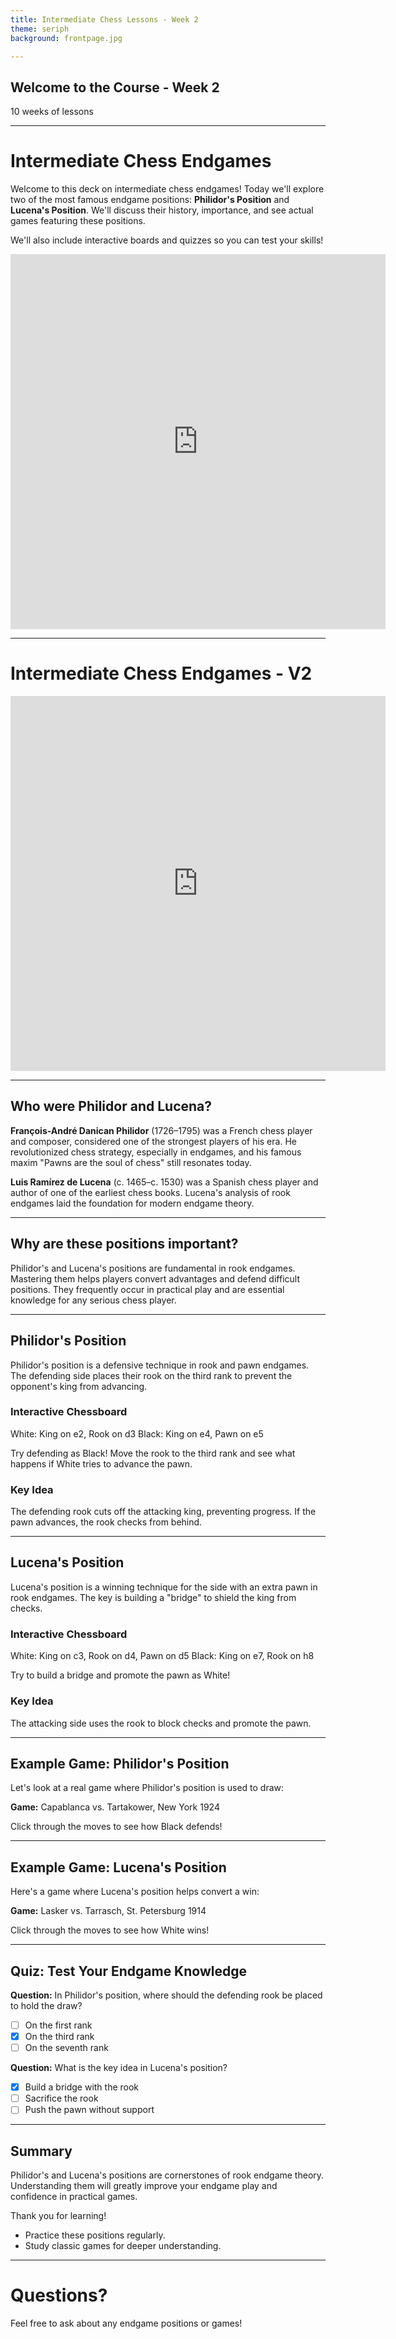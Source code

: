 ```yaml
---
title: Intermediate Chess Lessons - Week 2
theme: seriph
background: frontpage.jpg

---
```


## Welcome to the Course - Week 2

10 weeks of lessons

---

# Intermediate Chess Endgames

Welcome to this deck on intermediate chess endgames! Today we'll explore two of the most famous endgame positions: **Philidor's Position** and **Lucena's Position**. We'll discuss their history, importance, and see actual games featuring these positions. 

We'll also include interactive boards and quizzes so you can test your skills!

<div class="lc-wrap">
  <iframe
    src="https://lichess.org/study/embed/4kgBurog/TkpKbJOZ?theme=brown&piece=cburnett"
    frameborder="0"
    allowtransparency="true"
    loading="lazy"
  ></iframe>
</div>

<style>
.lc-wrap {
  width: 400px;          /* control size here */
  aspect-ratio: 1 / 1;   /* square board */
}
.lc-wrap iframe {
  width: 100%;
  height: 100%;
  display: block;
  border: 0;
}
</style>



---



# Intermediate Chess Endgames - V2


<div class="lc-wrap">
  <iframe
    src="https://lichess.org/study/embed/4kgBurog/QQCbCHqq?theme=brown&piece=cburnett"
    frameborder="0"
    allowtransparency="true"
    loading="lazy"
  ></iframe>
</div>


<style>
.lc-wrap {
  width: 600px;          /* control size here */
  aspect-ratio: 1 / 1;   /* square board */
}
.lc-wrap iframe {
  width: 100%;
  height: 100%;
  display: block;
  border: 0;
}
</style>

---

## Who were Philidor and Lucena?

**François-André Danican Philidor** (1726–1795) was a French chess player and composer, considered one of the strongest players of his era. He revolutionized chess strategy, especially in endgames, and his famous maxim "Pawns are the soul of chess" still resonates today.

**Luis Ramírez de Lucena** (c. 1465–c. 1530) was a Spanish chess player and author of one of the earliest chess books. Lucena's analysis of rook endgames laid the foundation for modern endgame theory.

---

## Why are these positions important?

Philidor's and Lucena's positions are fundamental in rook endgames. Mastering them helps players convert advantages and defend difficult positions. They frequently occur in practical play and are essential knowledge for any serious chess player.

---

## Philidor's Position

Philidor's position is a defensive technique in rook and pawn endgames. The defending side places their rook on the third rank to prevent the opponent's king from advancing.

### Interactive Chessboard

<Chessboard fen="8/8/8/4k3/4P3/3R4/4K3/8 w - - 0 1" />

White: King on e2, Rook on d3
Black: King on e4, Pawn on e5

Try defending as Black! Move the rook to the third rank and see what happens if White tries to advance the pawn.

### Key Idea
The defending rook cuts off the attacking king, preventing progress. If the pawn advances, the rook checks from behind.

---

## Lucena's Position

Lucena's position is a winning technique for the side with an extra pawn in rook endgames. The key is building a "bridge" to shield the king from checks.

### Interactive Chessboard

<Chessboard fen="8/8/4k3/3P4/3R4/2K5/8/8 w - - 0 1" />

White: King on c3, Rook on d4, Pawn on d5
Black: King on e7, Rook on h8

Try to build a bridge and promote the pawn as White!

### Key Idea
The attacking side uses the rook to block checks and promote the pawn.

---

## Example Game: Philidor's Position

Let's look at a real game where Philidor's position is used to draw:

**Game:** Capablanca vs. Tartakower, New York 1924

<Chessboard fen="8/8/8/4k3/4P3/3R4/4K3/8 w - - 0 1" moves="e2e3 e4e6 d3d8 e6e7 d8d5 e7e6 d5d8" />

Click through the moves to see how Black defends!

---

## Example Game: Lucena's Position

Here's a game where Lucena's position helps convert a win:

**Game:** Lasker vs. Tarrasch, St. Petersburg 1914

<Chessboard fen="8/8/4k3/3P4/3R4/2K5/8/8 w - - 0 1" moves="d5d6 e7d7 d4d5 d7c6 d5d4 c6b5 d4d5 b5a6 d5d6" />

Click through the moves to see how White wins!

---

## Quiz: Test Your Endgame Knowledge

**Question:** In Philidor's position, where should the defending rook be placed to hold the draw?

- [ ] On the first rank
- [x] On the third rank
- [ ] On the seventh rank

**Question:** What is the key idea in Lucena's position?

- [x] Build a bridge with the rook
- [ ] Sacrifice the rook
- [ ] Push the pawn without support

---

## Summary

Philidor's and Lucena's positions are cornerstones of rook endgame theory. Understanding them will greatly improve your endgame play and confidence in practical games.

Thank you for learning!
- Practice these positions regularly.
- Study classic games for deeper understanding.

---

# Questions?

Feel free to ask about any endgame positions or games!
